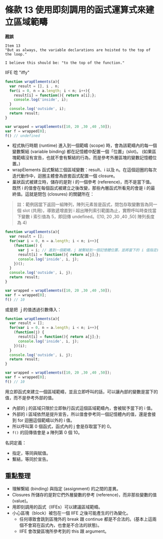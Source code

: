 # 條款 13 使用即刻調用的函式運算式來建立區域範疇

**戡誤**

    Item 13
    "But as always, the variable declarations are hoisted to the top of the loop."

    I believe this should be: "to the top of the function."


IIFE 唸 "iffy"

```javascript
function wrapElements(a){
  var result = [], i , n;
  for(i = 0, n = a.length; i < n; i++){
    result[i] = function(){ return a[i];};
    console.log('inside', i);
  }
  console.log('outside', i);
  return result;
}

var wrapped = wrapElements([10, 20 ,30 ,40 ,50]);
var f = wrapped[0];
f() // undefined
```

- 程式執行時期 (runtime) 進入到一個範疇 (scope) 時，會為該範疇內的每一個變數繫結 (variable binding) 都在記憶體中配置一個「位置」(slot)。  (如果區塊範疇沒有宣告，也就不會有繫結的行為，而是參考外層區塊的變數記憶體位置。)
- wrapElements 函式繫結三個區域變數：result、i 以及 n。在這個迴圈的每次迭代動作中，迴圈主體會為嵌套函式配置一個 closure。
- 巢狀函式被建立時，儲存的是對 i 的一個參考 (reference)，而不是當下值。既然 i 的值會在每個函式被建立之後改變，那些內層函式所看見的會是 i 的最終值。這就是閉包 (closures) 的關鍵所在：

> 註：範例因當下返回一組陣列，陣列元素皆是函式，閉包存取變數皆為同一個 slot (共用)，導致遞增直到 i 超出陣列索引範圍為止，實際呼叫時查找當下變數 i 索引值為 5，即回傳 undefined。([10, 20 ,30 ,40 ,50] 陣列長度為 4)

```javascript
function wrapElements(a){
  var result = [];
  for(var i = 0, n = a.length; i < n; i++){
    (function() {
      var j = i; // 進到一個範疇，j 被繫結到一個記憶體位置，並將當下的 i 值指定給 j。
      result[i] = function(){ return a[j];};
      console.log('inside', i, j);
    })();
  }
  console.log('outside', i, j);
  return result;
}

var wrapped = wrapElements([10, 20 ,30 ,40 ,50]);
var f = wrapped[0];
f() // 10
```
或是把 ｊ的值透過引數傳入：
```javascript
function wrapElements(a){
  var result = [];
  for(var i = 0, n = a.length; i < n; i++){
    (function(j) {
      result[i] = function(){ return a[j];};
      console.log('inside', i, j);
    })(i);
  }
  console.log('outside', i, j);
  return result;
}

var wrapped = wrapElements([10, 20 ,30 ,40 ,50]);
var f = wrapped[0];
f() // 10
```
用立即函式來建立一個區域範疇，並且立即呼叫的話，可以讓內部的變數是當下的值，而不是參考外部的值。
- 內部的 j 的區域只限於立即執行函式這個區域範疇內，會被賦予當下的 i 值。
- 外部的 i 區域依然是提升宣告，所以值會參考同一個記憶體內的值，還是會接到 for 迴圈這個範疇以外的 i 值。
- 所以呼叫第 0 個函式，函式內的 j 會是存取當下的 0。
- `f()` 的回傳值會是 a 陣列第 0 個 10。

名詞定義：
- 指定，等同與賦值。
- 繫結，等同於宣告。

## 重點整理
- 理解繫結 (binding) 與指定 (assignment) 的之間的差異。
- Closures 所儲存的是對它們外層變數的參考 (reference)，而非那些變數的值 (value)。
- 用即刻調用的函式（IIFEs）可以建議區域範疇。
- 小心區塊（block）被包在一個 IIFE 之後可能產生的行為變化。
  - 任何導致會跳到區塊外的 break 跟 continue 都是不合法的。(基本上這兩個不會寫在函式內，也會是不合法的狀態)。
  - IIFE 會改變區塊所參考到的 this 跟 argument。
